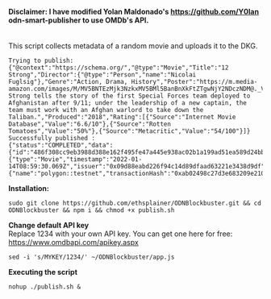 **Disclaimer: I have modified Yolan Maldonado's https://github.com/Y0lan odn-smart-publisher to use OMDb's API.**
</br>
</br>
</br>
This script collects metadata of a random movie and uploads it to the DKG.
```
Trying to publish: 
{"@context":"https://schema.org/","@type":"Movie","Title":"12 Strong","Director":{"@type":"Person","name":"Nicolai Fuglsig"},"Genre":"Action, Drama, History","Poster":"https://m.media-amazon.com/images/M/MV5BNTEzMjk3NzkxMV5BMl5BanBnXkFtZTgwNjY2NDczNDM@._V1_SX300.jpg","Plot":"12 Strong tells the story of the first Special Forces team deployed to Afghanistan after 9/11; under the leadership of a new captain, the team must work with an Afghan warlord to take down the Taliban.","Produced":"2018","Rating":[{"Source":"Internet Movie Database","Value":"6.6/10"},{"Source":"Rotten Tomatoes","Value":"50%"},{"Source":"Metacritic","Value":"54/100"}]}
Successfully published : 
{"status":"COMPLETED","data":{"id":"486f308cc9eb3988d388e162f495fe47a445e938ac02b1a199ad51ea589d24bb","rootHash":"c305e47fe1ca05fabd3ee601b059200add0c3c0313bd335610792734c70d20a0","signature":"0xaf35a7e9955841138229c635b8dd5ed4440d69fe4cfae43d7b7858e18519326c217e5ade6ed811cdad50601c9d17e9d6fcea3018348aa347bb30fb32154db8cd1b","metadata":{"type":"Movie","timestamp":"2022-01-14T08:59:30.069Z","issuer":"0x09d88eabd226f94c14d89dfaad63221e3438d9df","visibility":true,"dataHash":"9a1edc2ae16dddecec2c4164b73e345d6fc56262d1335fabefc1a66da65e157b"},"blockchain":{"name":"polygon::testnet","transactionHash":"0xab02498c27d3e683209e210466315de0f56fe27bc7092680f47ecfcd41701530"}}}
``` 
**Installation:**
```
sudo git clone https://github.com/ethsplainer/ODNBlockbuster.git && cd ODNBlockbuster && npm i && chmod +x publish.sh 
```
**Change default API key** </br>
Replace 1234 with your own API key. You can get one here for free: https://www.omdbapi.com/apikey.aspx
```
sed -i 's/MYKEY/1234/' ~/ODNBlockbuster/app.js
```
**Executing the script**
```
nohup ./publish.sh &
```


